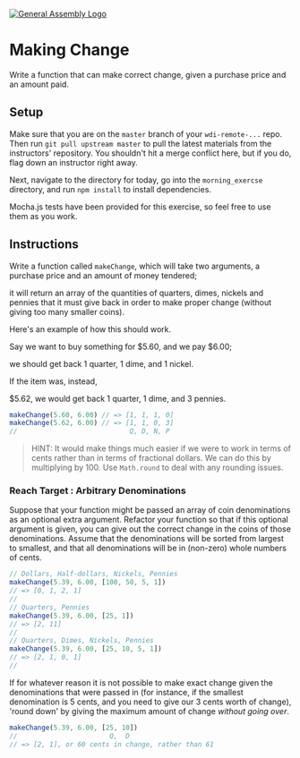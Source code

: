 [![General Assembly Logo](https://camo.githubusercontent.com/1a91b05b8f4d44b5bbfb83abac2b0996d8e26c92/687474703a2f2f692e696d6775722e636f6d2f6b6538555354712e706e67)](https://generalassemb.ly/education/web-development-immersive)

# Making Change

Write a function that can make correct change, given a purchase price and an
amount paid.

## Setup

Make sure that you are on the `master` branch of your `wdi-remote-...` repo.
Then run `git pull upstream master` to pull the latest materials from the
instructors' repository. You shouldn't hit a merge conflict here, but if you do,
flag down an instructor right away.

Next, navigate to the directory for today, go into the `morning_exercse`
directory, and run `npm install` to install dependencies.

Mocha.js tests have been provided for this exercise, so feel free to use them
as you work.

## Instructions

Write a function called `makeChange`, which will take two arguments,
a purchase price and an amount of money tendered;

it will return an array of the
quantities of quarters, dimes, nickels and pennies that it must give back
in order to make proper change (without giving too many smaller coins).

Here's an example of how this should work.

Say we want to buy something for $5.60, and we pay $6.00;

we should get back 1 quarter, 1 dime, and 1 nickel.

If the item was, instead,

$5.62, we would get back 1 quarter, 1 dime, and 3 pennies.

```js
makeChange(5.60, 6.00) // => [1, 1, 1, 0]
makeChange(5.62, 6.00) // => [1, 1, 0, 3]
//                            Q, D, N, P
```

> HINT: It would make things much easier if we were to work in terms of cents
> rather than in terms of fractional dollars. We can do this by multiplying by
> 100. Use `Math.round` to deal with any rounding issues.

### Reach Target : Arbitrary Denominations

Suppose that your function might be passed an array of coin denominations as an
optional extra argument. Refactor your function so that if this optional
argument is given, you can give out the correct change in the coins of those
denominations. Assume that the denominations will be sorted from largest to
smallest, and that all denominations will be in (non-zero) whole numbers of
cents.

```js
// Dollars, Half-dollars, Nickels, Pennies
makeChange(5.39, 6.00, [100, 50, 5, 1])
// => [0, 1, 2, 1]
//
// Quarters, Pennies
makeChange(5.39, 6.00, [25, 1])
// => [2, 11]
//
// Quarters, Dimes, Nickels, Pennies
makeChange(5.39, 6.00, [25, 10, 5, 1])
// => [2, 1, 0, 1]
//
```

If for whatever reason it is not possible to make exact change given the
denominations that were passed in (for instance, if the smallest denomination
is 5 cents, and you need to give our 3 cents worth of change), 'round down' by
giving the maximum amount of change _without going over_.

```js
makeChange(5.39, 6.00, [25, 10])
//                       Q,  D
// => [2, 1], or 60 cents in change, rather than 61
```
